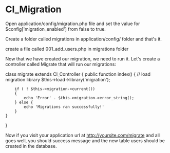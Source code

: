 # CI_Migration



Open application/config/migration.php file and set the value for $config['migration_enabled'] from false to true.

Create a folder called migrations in application/config/ folder and that's it.

create a file called 001_add_users.php in migrations folder

Now that we have created our migration, we need to run it. Let's create a controller called Migrate that will run our migrations:

class migrate extends CI_Controller {
    public function index()
    {
        // load migration library
        $this->load->library('migration');

        if ( ! $this->migration->current())
        {
            echo 'Error' . $this->migration->error_string();
        } else {
            echo 'Migrations ran successfully!'
        }   
    }    
}


Now if you visit your application url at http://yoursite.com/migrate and all goes well, you should success message and the new table users should be created in the database.

